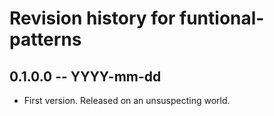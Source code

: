 # Revision history for funtional-patterns

## 0.1.0.0 -- YYYY-mm-dd

* First version. Released on an unsuspecting world.
